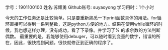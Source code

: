 ﻿学号：1901100100
姓名:苏耀勇
Github账号: suyaoyong
学习用时：1个小时

今天的工作任务还是比较简单。只是要重新熟悉一下print函数具体的用法。for循环直接可以得到一系列整数，这是python方便的地方。结果在使用while循环的时候，我也想这样办理，没有成功，看了下录像。并学习了% 的求余数的方法判断偶数。
最重要的是，我能够使用debuger，可以随时看到变量的数字，错误的所在，因此，很快找到问题，很快就修正到正确的程序了。